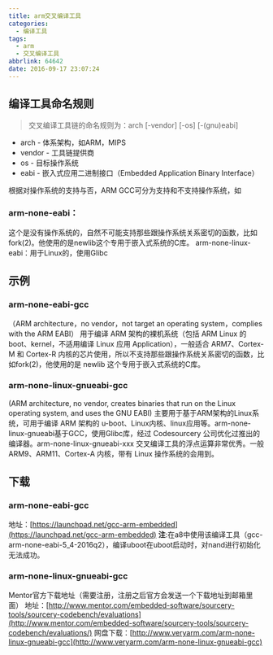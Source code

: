 ```yaml
---
title: arm交叉编译工具
categories:
  - 编译工具
tags:
  - arm
  - 交叉编译工具
abbrlink: 64642
date: 2016-09-17 23:07:24
---
```


## 编译工具命名规则

>交叉编译工具链的命名规则为：arch [-vendor] [-os] [-(gnu)eabi]

* arch - 体系架构，如ARM，MIPS
* vendor - 工具链提供商
* os - 目标操作系统
* eabi - 嵌入式应用二进制接口（Embedded Application Binary Interface）

根据对操作系统的支持与否，ARM GCC可分为支持和不支持操作系统，如

<!---more--->

### arm-none-eabi：

这个是没有操作系统的，自然不可能支持那些跟操作系统关系密切的函数，比如fork(2)。他使用的是newlib这个专用于嵌入式系统的C库。
arm-none-linux-eabi：用于Linux的，使用Glibc

## 示例

### arm-none-eabi-gcc

（ARM architecture，no vendor，not target an operating system，complies with the ARM EABI）
用于编译 ARM 架构的裸机系统（包括 ARM Linux 的 boot、kernel，不适用编译 Linux 应用 Application），一般适合 ARM7、Cortex-M 和 Cortex-R 内核的芯片使用，所以不支持那些跟操作系统关系密切的函数，比如fork(2)，他使用的是 newlib 这个专用于嵌入式系统的C库。

### arm-none-linux-gnueabi-gcc

(ARM architecture, no vendor, creates binaries that run on the Linux operating system, and uses the GNU EABI)
主要用于基于ARM架构的Linux系统，可用于编译 ARM 架构的 u-boot、Linux内核、linux应用等。arm-none-linux-gnueabi基于GCC，使用Glibc库，经过 Codesourcery 公司优化过推出的编译器。arm-none-linux-gnueabi-xxx 交叉编译工具的浮点运算非常优秀。一般ARM9、ARM11、Cortex-A 内核，带有 Linux 操作系统的会用到。

## 下载

### arm-none-eabi-gcc

地址：[https://launchpad.net/gcc-arm-embedded](https://launchpad.net/gcc-arm-embedded)
**注**:在a8中使用该编译工具（gcc-arm-none-eabi-5_4-2016q2），编译uboot在uboot启动时，对nand进行初始化无法成功。

### arm-none-linux-gnueabi-gcc

Mentor官方下载地址（需要注册，注册之后官方会发送一个下载地址到邮箱里面）
地址：[http://www.mentor.com/embedded-software/sourcery-tools/sourcery-codebench/evaluations](http://www.mentor.com/embedded-software/sourcery-tools/sourcery-codebench/evaluations/)
网盘下载：[http://www.veryarm.com/arm-none-linux-gnueabi-gcc](http://www.veryarm.com/arm-none-linux-gnueabi-gcc)
